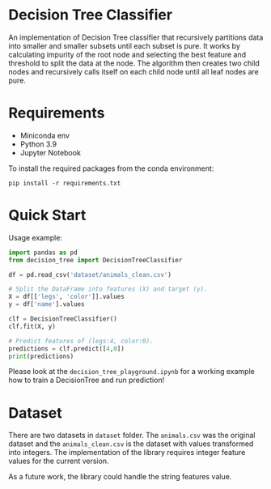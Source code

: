 # Decision Tree Classifier

An implementation of Decision Tree classifier that recursively partitions data into smaller and smaller subsets until each subset is pure. It works by calculating impurity of
the root node and selecting the best feature and threshold to split the data at the node. The algorithm then creates two child nodes and recursively calls itself on each child node until all leaf nodes are pure.

# Requirements

- Miniconda env
- Python 3.9
- Jupyter Notebook

To install the required packages from the conda environment:

```
pip install -r requirements.txt
```

# Quick Start

Usage example:

```python
import pandas as pd
from decision_tree import DecisionTreeClassifier

df = pd.read_csv('dataset/animals_clean.csv')

# Split the DataFrame into features (X) and target (y).
X = df[['legs', 'color']].values
y = df['name'].values

clf = DecisionTreeClassifier()
clf.fit(X, y)

# Predict features of (legs:4, color:0).
predictions = clf.predict([4,0])
print(predictions)
```

Please look at the `decision_tree_playground.ipynb` for a working example how to train a DecisionTree and run prediction!

# Dataset

There are two datasets in `dataset` folder. The `animals.csv` was the original dataset and the `animals_clean.csv` is the dataset with values transformed into integers.
The implementation of the library requires integer feature values for the current version.

As a future work, the library could handle the string features value.
